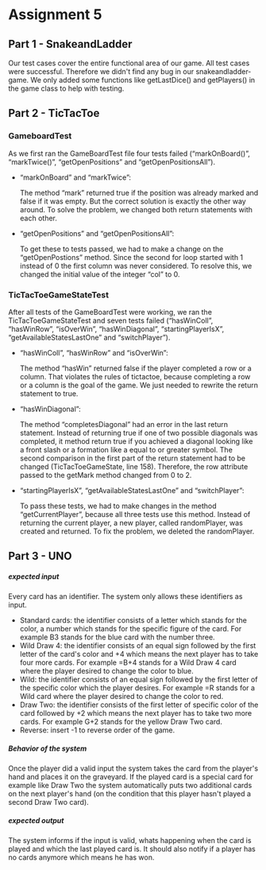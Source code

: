 # Assignment 5
## Part 1 - SnakeandLadder
Our test cases cover the entire functional area of our game.
All test cases were successful.
Therefore we didn't find any bug in our snakeandladder-game.
We only added some functions like getLastDice() and getPlayers() in the game class to help with testing.

## Part 2 - TicTacToe
### GameboardTest
As we first ran the GameBoardTest file four tests failed (“markOnBoard()”, “markTwice()”, “getOpenPositions” and “getOpenPositionsAll”).
* “markOnBoard” and “markTwice”:

    The method “mark” returned true if the position was already marked and false if it was empty. But the correct solution is exactly the other way around. To solve the problem, we changed both return statements with each other.
* “getOpenPositions” and “getOpenPositionsAll”:

    To get these to tests passed, we had to make a change on the “getOpenPostions” method. Since the second for loop started with 1 instead of 0 the first column was never considered. To resolve this, we changed the initial value of the integer “col” to 0.
### TicTacToeGameStateTest
After all tests of the GameBoardTest were working, we ran the TicTacToeGameStateTest and seven tests failed (“hasWinColl”, “hasWinRow”, “isOverWin”, “hasWinDiagonal”, “startingPlayerIsX”, “getAvailableStatesLastOne” and “switchPlayer”).
* “hasWinColl”, “hasWinRow” and “isOverWin”:
 
    The method “hasWin” returned false if the player completed a row or a column. That violates the rules of tictactoe, because completing a row or a column is the goal of the game. We just needed to rewrite the return statement to true.
* “hasWinDiagonal”:

    The method “completesDiagonal” had an error in the last return statement. Instead of returning true if one of two possible diagonals was completed, it method return true if you achieved a diagonal looking like a front slash or a formation like a equal to or greater symbol. The second comparison in the first part of the return statement had to be changed (TicTacToeGameState, line 158). Therefore, the row attribute passed to the getMark method changed from 0 to 2.
* “startingPlayerIsX”, “getAvailableStatesLastOne” and “switchPlayer”:

    To pass these tests, we had to make changes in the method “getCurrentPlayer”, because all three tests use this method. Instead of returning the current player, a new player, called randomPlayer, was created and returned. To fix the problem, we deleted the randomPlayer.

## Part 3 - UNO

##### expected input
Every card has an identifier.
The system only allows these identifiers as input.
* Standard cards: the identifier consists of a letter which stands for the color, a number which stands for the specific figure of the card.
For example B3 stands for the blue card with the number three.
* Wild Draw 4: the identifier consists of an equal sign followed by the first letter of the card's color and +4 which means the next player has to take four more cards.
For example =B+4 stands for a Wild Draw 4 card where the player desired to change the color to blue.
* Wild: the identifier consists of an equal sign followed by the first letter of the specific color which the player desires.
For example =R stands for a Wild card where the player desired to change the color to red.
* Draw Two: the identifier consists of the first letter of specific color of the card followed by +2 which means the next player has to take two more cards.
For example G+2 stands for the yellow Draw Two card.
* Reverse: insert -1 to reverse order of the game.


##### Behavior of the system
Once the player did a valid input the system takes the card from the player's hand and places it on the graveyard.
If the played card is a special card for example like Draw Two the system automatically puts two additional cards on the next player's hand
(on the condition that this player hasn't played a second Draw Two card).

##### expected output
The system informs if the input is valid, whats happening when the card is played and which the last played card is.
It should also notify if a player has no cards anymore which means he has won.